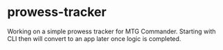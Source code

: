 # prowess-tracker

Working on a simple prowess tracker for MTG Commander. Starting with CLI then will convert to an app later once logic is completed.